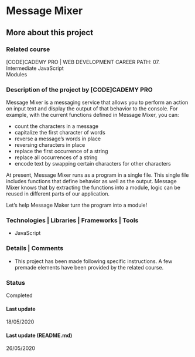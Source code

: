 # Message Mixer

## More about this project

### Related course
[CODE]CADEMY PRO | WEB DEVELOPMENT CAREER PATH: 07. Intermediate JavaScript  
Modules

### Description of the project by [CODE]CADEMY PRO
Message Mixer is a messaging service that allows you to perform an action on input text and display the output of that behavior to the console. For example, with the current functions defined in Message Mixer, you can:  
- count the characters in a message  
- capitalize the first character of words  
- reverse a message’s words in place  
- reversing characters in place  
- replace the first occurrence of a string  
- replace all occurrences of a string  
- encode text by swapping certain characters for other characters  

At present, Message Mixer runs as a program in a single file. This single file includes functions that define behavior as well as the output. Message Mixer knows that by extracting the functions into a module, logic can be reused in different parts of our application.

Let’s help Message Maker turn the program into a module!

### Technologies | Libraries | Frameworks | Tools  
- JavaScript

### Details | Comments
- This project has been made following specific instructions. A few premade elements have been provided by the related course.

### Status
Completed 

#### Last update
18/05/2020

#### Last update (README.md)
26/05/2020
